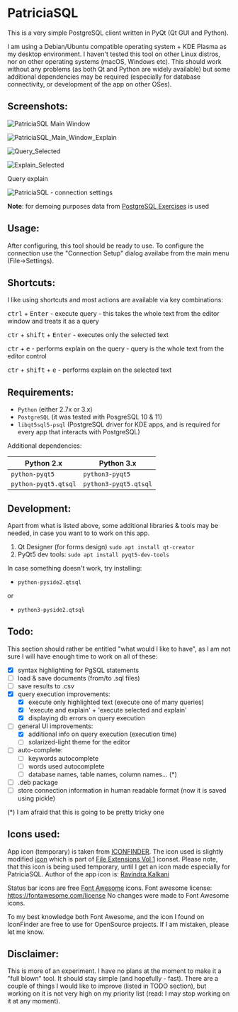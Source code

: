 PatriciaSQL
=============

This is a very simple PostgreSQL client written in PyQt (Qt GUI and Python). 

I am using a Debian/Ubuntu compatible operating system + KDE Plasma as my desktop environment. I haven't tested this tool on other Linux distros, nor on other operating systems (macOS, Windows etc). This should work without any problems (as both Qt and Python are widely available) but some additional dependencies may be required (especially for database connectivity, or development of the app on other OSes).


Screenshots:
------------

![PatriciaSQL Main Window](PatriciaSQL-main.png)


![PatriciaSQL_Main_Window_Explain](PatriciaSQL-main-explain.png)

![Query_Selected](PatriciaSQL-main-execute-selected.png)

![Explain_Selected](PatriciaSQL-main-explain-selected.png)

Query explain

![PatriciaSQL - connection settings](PatriciaSQL-connection_settings.png)


**Note**: for demoing purposes data from [PostgreSQL Exercises](https://pgexercises.com/) is used

Usage:
------

After configuring, this tool should be ready to use. To configure the connection use the "Connection Setup" dialog availabe from the main menu (File->Settings).

Shortcuts:
----------
I like using shortcuts and most actions are available via key combinations:

<kbd>ctrl</kbd> + <kbd>Enter</kbd> - execute query - this takes the whole text from the editor window and treats it as a query

<kbd>ctr</kbd> + <kbd>shift</kbd> + <kbd>Enter</kbd> - executes only the selected text

<kbd>ctr</kbd> + <kbd>e</kbd> - performs explain on the query - query is the whole text from the editor control

<kbd>ctr</kbd> + <kbd>shift</kbd> + <kbd>e</kbd> - performs explain on the selected text



Requirements:
---------------

- `Python` (either 2.7x or 3.x)
- `PostgreSQL` (it was tested with PosgreSQL 10 & 11)
- `libqt5sql5-psql`  (PostgreSQL driver for KDE apps, and is required for every app that interacts with PostgreSQL)

Additional dependencies:

|Python 2.x | Python 3.x |
|-----------|------------|
| `python-pyqt5` | `python3-pyqt5` |
| `python-pyqt5.qtsql` | `python3-pyqt5.qtsql` |

Development:
--------------

Apart from what is listed above, some additional libraries & tools may be needed, in case you want to to work on this app.

1. Qt Designer (for forms design) `sudo apt install qt-creator`
2. PyQt5 dev tools: `sudo apt install pyqt5-dev-tools`

In case something doesn't work, try installing:
  * `python-pyside2.qtsql`
  
  or
  
  * `python3-pyside2.qtsql`

Todo:
------
This section should rather be entitled "what would I like to have", as I am not sure I will have enough time to work on all of these:

 - [x] syntax highlighting for PgSQL statements
 - [ ] load & save documents (from/to .sql files)
 - [ ] save results to .csv
 - [x] query execution improvements:
    - [x] execute only highlighted text (execute one of many queries)
    - [x] 'execute and explain' + 'execute selected and explain'
    - [x] displaying db errors on query execution
 - [ ] general UI improvements:
    - [x] additional info on query execution (execution time)
    - [ ] solarized-light theme for the editor
 - [ ] auto-complete:
    - [ ] keywords autocomplete
    - [ ] words used autocomplete
    - [ ] database names, table names, column names... (*)
 - [ ] .deb package
 - [ ] store connection information in human readable format (now it is saved using pickle)
   
(*) I am afraid that this is going to be pretty tricky one


Icons used:
-----------

App icon (temporary) is taken from [ICONFINDER](https://www.iconfinder.com). The icon used is slightly modified [icon](https://www.iconfinder.com/icons/3876341/data_database_extension_file_sql_icon) which is part of [File Extensions Vol 1](https://www.iconfinder.com/iconsets/file-extension-vol-1) iconset.
Please note, that this icon is being used temporary, until I get an icon made especially for PatriciaSQL.
Author of the app icon is: [Ravindra Kalkani](https://www.iconfinder.com/UN-icon)

Status bar icons are free [Font Awesome](https://fontawesome.com/icons?d=gallery&m=free) icons.
Font awesome license: https://fontawesome.com/license
No changes were made to Font Awesome icons.

To my best knowledge both Font Awesome, and the icon I found on IconFinder are free to use for OpenSource projects. If I am mistaken, please let me know.

Disclaimer:
--------------
This is more of an experiment. I have no plans at the moment to make it a "full blown" tool. It should stay simple (and hopefully - fast). There are a couple of things I would like to improve (listed in TODO section), but working on it is not very high on my priority list (read: I may stop working on it at any moment).
